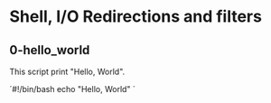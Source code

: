 # Shell, I/O Redirections and filters

## 0-hello_world

This script print "Hello, World".

´#!/bin/bash
 echo "Hello, World" 
´
